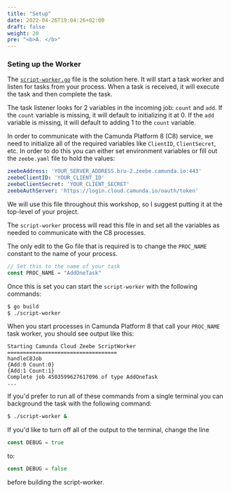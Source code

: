 ```yaml
---
title: "Setup"
date: 2022-04-26T19:04:26+02:00
draft: false
weight: 20
pre: "<b>A. </b>"
---
```


### Seting up the Worker

The [`script-worker.go`](script-worker.go) file is the solution here. It will start a task worker and listen for tasks from your process. When a task is received, it will execute the task and then complete the task.

The task listener looks for 2 variables in the incoming job: `count` and `add`. If the `count` variable is missing, it will default to initializing it at 0. If the `add` variable is missing, it will default to adding 1 to the `count` variable.

In order to communicate with the Camunda Platform 8 (C8) service, we need to initialize all of the required variables like `ClientID`, `ClientSecret`, etc. In order to do this you can either set environment variables or fill out the `zeebe.yaml` file to hold the values:

```yaml
zeebeAddress: 'YOUR_SERVER_ADDRESS.bru-2.zeebe.camunda.io:443'
zeebeClientID: 'YOUR_CLIENT_ID'
zeebeClientSecret: 'YOUR_CLIENT_SECRET'
zeebeAuthServer: 'https://login.cloud.camunda.io/oauth/token'
```

We will use this file throughout this workshop, so I suggest putting it at the top-level of your project.

The `script-worker` process will read this file in and set all the variables as needed to communicate with the C8 processes.

The only edit to the Go file that is required is to change the `PROC_NAME` constant to the name of your process.

```go
// Set this to the name of your task
const PROC_NAME = "AddOneTask"
```

Once this is set you can start the `script-worker` with the following commands:

```bash
$ go build
$ ./script-worker
```

When you start processes in Camunda Platform 8 that call your `PROC_NAME` task worker, you should see output like this:

```shell
Starting Camunda Cloud Zeebe ScriptWorker
===================================
handleC8Job
{Add:0 Count:0}
{Add:1 Count:1}
Complete job 4503599627617096 of type AddOneTask
...
```

If you'd prefer to run all of these commands from a single terminal you can background the task with the following command:

```bash
$ ./script-worker &
```

If you'd like to turn off all of the output to the terminal, change the line

```go
const DEBUG = true
```

to:

```go
const DEBUG = false
```

before building the script-worker.
